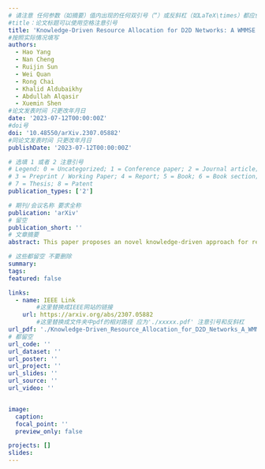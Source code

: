 ```yaml
---
# 请注意 任何参数（如摘要）值内出现的任何双引号（“）或反斜杠（如LaTeX\times）都应使用反斜杠（\）进行转义。例如，符号“和LaTeX text\times分别变为\”和\\times。有关详细信息，请参阅YAML或TOML文档。
#title：论文标题可以使用空格注意引号
title: 'Knowledge-Driven Resource Allocation for D2D Networks: A WMMSE Unrolled Graph Neural Network Approach'
#按照实际情况填写
authors:
  - Hao Yang
  - Nan Cheng
  - Ruijin Sun
  - Wei Quan
  - Rong Chai
  - Khalid Aldubaikhy
  - Abdullah Alqasir
  - Xuemin Shen
#论文发表时间 只更改年月日
date: '2023-07-12T00:00:00Z'
#doi号
doi: '10.48550/arXiv.2307.05882'
#同论文发表时间 只更改年月日
publishDate: '2023-07-12T00:00:00Z'

# 选填 1 或者 2 注意引号
# Legend: 0 = Uncategorized; 1 = Conference paper; 2 = Journal article;
# 3 = Preprint / Working Paper; 4 = Report; 5 = Book; 6 = Book section;
# 7 = Thesis; 8 = Patent
publication_types: ['2']

# 期刊/会议名称 要求全称
publication: 'arXiv'
# 留空
publication_short: ''
# 文章摘要
abstract: This paper proposes an novel knowledge-driven approach for resource allocation in device-to-device (D2D) networks using a graph neural network (GNN) architecture. To meet the millisecond-level timeliness and scalability required for the dynamic network environment, our proposed approach incorporates the deep unrolling of the weighted minimum mean square error (WMMSE) algorithm, referred to as domain knowledge, into GNN, thereby reducing computational delay and sample complexity while adapting to various data distributions. Specifically, the aggregation and update functions in the GNN architecture are designed by utilizing the summation and power calculation components of the WMMSE algorithm, which leads to improved model generalization and interpretabiliy. Theoretical analysis of the proposed approach reveals its capability to simplify intricate end-to-end mappings and diminish the model exploration space, resulting in increased network expressiveness and enhanced optimization performance. Simulation results demonstrate the robustness, scalability, and strong performance of the proposed knowledge-driven resource allocation approach across diverse communication topologies without retraining. Our findings contribute to the development of efficient and scalable wireless resource management solutions for distributed and dynamic networks with strict latency requirements.

# 这些都留空 不要删除
summary:  
tags:
featured: false

links:
  - name: IEEE Link
        #这里替换成IEEE网站的链接
    url: https://arxiv.org/abs/2307.05882
        #这里替换成文件夹中pdf的相对路径 应为'./xxxxx.pdf' 注意引号和反斜杠
url_pdf: './Knowledge-Driven_Resource_Allocation_for_D2D_Networks_A_WMMSE.pdf'
# 都留空
url_code: ''
url_dataset: ''
url_poster: ''
url_project: ''
url_slides: ''
url_source: ''
url_video: ''


image:
  caption: 
  focal_point: ''
  preview_only: false

projects: []
slides:
---
```

